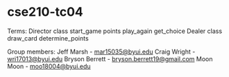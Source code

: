 # cse210-tc04

Terms:
Director class
    start_game
    points
    play_again
    get_choice
Dealer class
    draw_card
    determine_points


Group members:
Jeff Marsh - mar15035@byui.edu
Craig Wright - wri17013@byui.edu
Bryson Berrett - bryson.berrett19@gmail.com
Moon Moon - moo18004@byui.edu